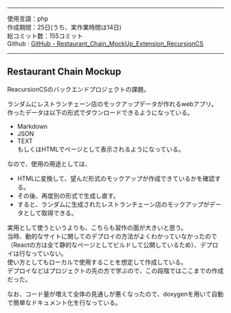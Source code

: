 
---  

使用言語：php  
作成期間：25日(うち、実作業時間は14日)  
総コミット数：155コミット  
Github : [GitHub - Restaurant_Chain_MockUp_Extension_RecursionCS](https://github.com/kip2/Restaurant_Chain_MockUp_Extension_RecursionCS)  

---  

## Restaurant Chain Mockup  


ReacursionCSのバックエンドプロジェクトの課題。  

ランダムにレストランチェーン店のモックアップデータが作れるwebアプリ。  
作ったデータは以下の形式でダウンロードできるようになっている。  
- Markdown  
- JSON  
- TEXT  
もしくはHTMLでページとして表示されるようになっている。  

なので、使用の用途としては、  
- HTMLに変換して、望んだ形式のモックアップが作成できているかを確認する。  
- その後、再度別の形式で生成し直す。  
- すると、ランダムに生成されたレストランチェーン店のモックアップがデータとして取得できる。  

実用として使うというよりも、こちらも習作の面が大きいと思う。  
当時、動的なサイトに関してのデプロイの方法がよくわかっていなかったので（Reactの方は全て静的なページとしてビルドして公開しているため）、デプロイは行なっていない。  
使い方としてもローカルで使用することを想定して作成している。  
デプロイなどはプロジェクトの先の方で学ぶので、この段階ではここまでの作成だった。  

なお、コード量が増えて全体の見通しが悪くなったので、doxygenを用いて自動で簡単なドキュメント化を行なっている。  


